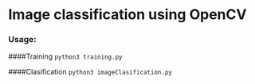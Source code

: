# Image classification using OpenCV
### Usage:

####Training
`python3 training.py`

####Clasification
`python3 imageClasification.py`
